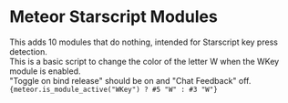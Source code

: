 # Meteor Starscript Modules
This adds 10 modules that do nothing, intended for Starscript key press detection.  
This is a basic script to change the color of the letter W when the WKey module is enabled.  
"Toggle on bind release" should be on and "Chat Feedback" off.  
`{meteor.is_module_active("WKey") ? #5 "W" : #3 "W"}`  
